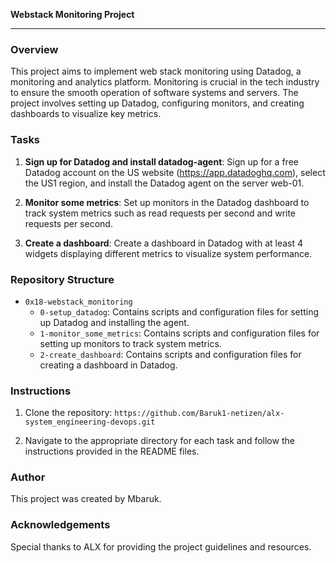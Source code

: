 **Webstack Monitoring Project**

---

### Overview

This project aims to implement web stack monitoring using Datadog, a monitoring and analytics platform. Monitoring is crucial in the tech industry to ensure the smooth operation of software systems and servers. The project involves setting up Datadog, configuring monitors, and creating dashboards to visualize key metrics.

### Tasks

1. **Sign up for Datadog and install datadog-agent**: Sign up for a free Datadog account on the US website (https://app.datadoghq.com), select the US1 region, and install the Datadog agent on the server web-01.

2. **Monitor some metrics**: Set up monitors in the Datadog dashboard to track system metrics such as read requests per second and write requests per second.

3. **Create a dashboard**: Create a dashboard in Datadog with at least 4 widgets displaying different metrics to visualize system performance.

### Repository Structure

- `0x18-webstack_monitoring`
  - `0-setup_datadog`: Contains scripts and configuration files for setting up Datadog and installing the agent.
  - `1-monitor_some_metrics`: Contains scripts and configuration files for setting up monitors to track system metrics.
  - `2-create_dashboard`: Contains scripts and configuration files for creating a dashboard in Datadog.

### Instructions

1. Clone the repository: `https://github.com/Baruk1-netizen/alx-system_engineering-devops.git`

2. Navigate to the appropriate directory for each task and follow the instructions provided in the README files.

### Author

This project was created by Mbaruk.

### Acknowledgements

Special thanks to ALX for providing the project guidelines and resources.
